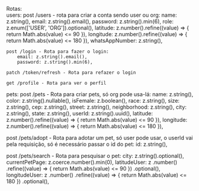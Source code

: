 Rotas:</br>
  users:
    post /users - rota para criar a conta sendo user ou org:
        name: z.string(),
        email: z.string().email(),
        password: z.string().min(6),
        role: z.enum(['USER', 'ORG']).optional(),
        latitude: z.number().refine((value) => {
          return Math.abs(value) <= 90
        }),
        longitude: z.number().refine((value) => {
          return Math.abs(value) <= 180
        }),
        whatsAppNumber: z.string(),
    
    post /login - Rota para fazer o login:
        email: z.string().email(),
        password: z.string().min(6),

    patch /token/refresh - Rota para refazer o login

    get /profile - Rota para ver o perfil

  pets:
    post /pets - Rota para criar pets, só org pode usa-lá:
        name: z.string(),
        color: z.string().nullable(),
        isFemale: z.boolean(),
        race: z.string(),
        size: z.string(),
        cep: z.string(),
        street: z.string(),
        neighborhood: z.string(),
        city: z.string(),
        state: z.string(),
        userId: z.string().uuid(),
        latitude: z.number().refine((value) => {
          return Math.abs(value) <= 90
        }),
        longitude: z.number().refine((value) => {
          return Math.abs(value) <= 180
        }),
    
  post /pets/adopt - Rota para adotar um pet, só user pode usar, o userId vai pela requisição, só é necessário passar o id do pet:
        id: z.string(),
  
  post /pets/search - Rota para pesquisar o pet:
        city: z.string().optional(),
        currentPetPage: z.coerce.number().min(0),
        latitudeUser: z
          .number()
          .refine((value) => {
            return Math.abs(value) <= 90
          })
          .optional(),
        longitudeUser: z
          .number()
          .refine((value) => {
            return Math.abs(value) <= 180
          })
          .optional(),
